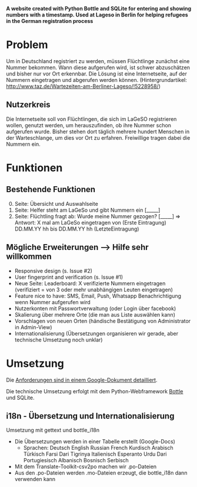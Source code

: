 **A website created with Python Bottle and SQLite for entering and showing numbers with a timestamp. Used at Lageso in Berlin for helping refugees in the German registration process**

# Problem

Um in Deutschland registriert zu werden, müssen Flüchtlinge zunächst eine Nummer bekommen. Wann diese aufgerufen wird, ist schwer abzuschätzen und bisher nur vor Ort erkennbar. Die Lösung ist eine Internetseite, auf der Nummern eingetragen und abgerufen werden können. (Hintergrundartikel: http://www.taz.de/Wartezeiten-am-Berliner-Lageso/!5228958/)

## Nutzerkreis

Die Internetseite soll von Flüchtlingen, die sich im LaGeSO registrieren wollen, genutzt werden, um herauszufinden, ob ihre Nummer schon aufgerufen wurde. Bisher stehen dort täglich mehrere hundert Menschen in der Warteschlange, um dies vor Ort zu erfahren. Freiwillige tragen dabei die Nummern ein.

# Funktionen

## Bestehende Funktionen

0. Seite: Übersicht und Auswahlseite
1. Seite: Helfer steht am LaGeSo und gibt Nummern ein [_____] <diese werden mit timestamp in eine Tabelle geschrieben>
2. Seite: Flüchtling fragt ab: Wurde meine Nummer gezogen? [_____] => Antwort: X mal am LaGeSo eingetragen von (Erste Eintragung) DD.MM.YY hh bis DD.MM.YY hh (LetzteEintragung)

## Mögliche Erweiterungen --> Hilfe sehr willkommen

 - Responsive design (s. Issue #2)
 - User fingerprint and verification (s. Issue #1)
 - Neue Seite: Leaderboard: X verifizierte Nummern eingetragen (verifiziert = von 3 oder mehr unabhängigen Leuten eingetragen)
 - Feature nice to have: SMS, Email, Push, Whatsapp Benachrichtigung wenn Nummer aufgerufen wird
 - Nutzerkonten mit Passwortverwaltung (oder Login über facebook)
 - Skalierung über mehrere Orte (die man aus Liste auswählen kann)
 - Vorschlagen von neuen Orten (händische Bestätigung von Administrator in Admin-View)
 - Internationalisierung (Übersetzungen organisieren wir gerade, aber technische Umsetzung noch unklar)

# Umsetzung

Die <a href="https://docs.google.com/document/d/1g8qLax2ScIFKubpZzflVgdy8Kvilo0ga94eelDZ8U-M/edit#">Anforderungen sind in einem Google-Dokument detailliert</a>.

Die technische Umsetzung erfolgt mit dem Python-Webframework <a href="http://bottlepy.org/docs/dev/index.html">Bottle</a> und SQLite.

## i18n - Übersetzung und Internationalisierung
Umsetzung mit gettext und bottle_i18n

- Die Übersetzungen werden in einer Tabelle erstellt (Google-Docs)
    - Sprachen: Deutsch	English	Russian	French	Kurdisch	Arabisch	Türkisch	Farsi	Dari	Tigrinya	Italienisch	Esperanto Urdu	Dari	Portugiesisch	Albanisch	Bosnisch	Serbisch
- Mit dem Translate-Toolkit-csv2po machen wir .po-Dateien
- Aus den .po-Dateien werden .mo-Dateien erzeugt, die bottle_i18n dann verwenden kann

